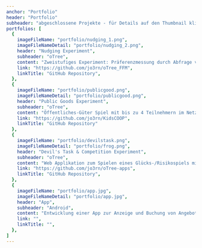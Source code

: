 ```yaml
---
anchor: "Portfolio"
header: "Portfolio"
subheader: "abgeschlossene Projekte - für Details auf den Thumbnail klicken"
portfolios: [
  {
    imageFileName: "portfolio/nudging_1.png",
    imageFileNameDetail: "portfolio/nudging_2.png",
    header: "Nudging Experiment",
    subheader: "oTree",
    content: "Zweistufiges Experiment: Präferenzmessung durch Abfrage von Zahlungsbereitschaft. Präsentation verschiedener Güter (Bilder) mit dem Versuch den Teilnehmer zu einer Entscheidung entgegen seiner Präferenz zu bewegen.",
    link: "https://github.com/jo3rn/oTree_FFM",
    linkTitle: "GitHub Repository",
  },
  {
    imageFileName: "portfolio/publicgood.png",
    imageFileNameDetail: "portfolio/publicgood.png",
    header: "Public Goods Experiment",
    subheader: "oTree",
    content: "Öffentliches-Güter Spiel mit bis zu 4 Teilnehmern im Netzwerk und verschiedenen Modi. Audiovisuelle Anweisungen und Rückmeldungen. Tracking von Entscheidungen und Ergebnissen.",
    link: "https://github.com/jo3rn/KidsCOOP",
    linkTitle: "GitHub Repository"
  },
  {
    imageFileName: "portfolio/devilstask.png",
    imageFileNameDetail: "portfolio/frog.png",
    header: "Devil's Task & Competition Experiment",
    subheader: "oTree",
    content: "Web Applikation zum Spielen eines Glücks-/Risikospiels mit Zufallselement sowie einem Geschicklichkeitsspiel. Matching mit Gegenspielern im Netzwerk. Audiovisuelle Anweisungen und Rückmeldungen. Tracking von Entscheidungen und Ergebnissen.",
    link: "https://github.com/jo3rn/oTree-apps",
    linkTitle: "GitHub Repository",
  },
  {
    imageFileName: "portfolio/app.jpg",
    imageFileNameDetail: "portfolio/app.jpg",
    header: "App",
    subheader: "Android",
    content: "Entwicklung einer App zur Anzeige und Buchung von Angeboten inkl. Zahlungsabwicklung über einen Dienstleister. Anschluss an ein Backend und Verwalten einer Datenbank auf dem Gerät. Kommunikation mit einem eingebetteten System über Bluetooth Low Energy. Zum Zeitpunkt der Übergabe 500+ aktive Geräte (1000+ Downloads) mit einer durschnittlichen Bewertung von 4.7 im Google Play Store.",
    link: "",
    linkTitle: "",
  },
]
---
```

